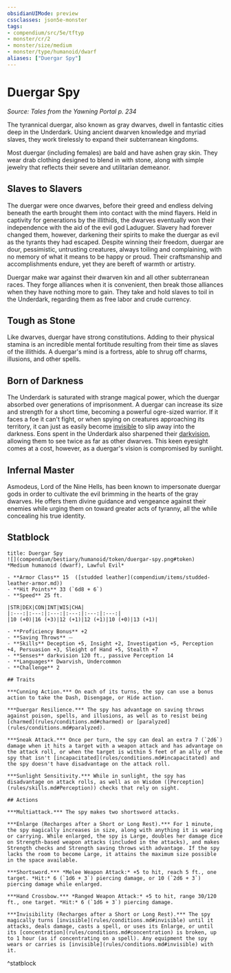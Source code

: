 ```yaml
---
obsidianUIMode: preview
cssclasses: json5e-monster
tags:
- compendium/src/5e/tftyp
- monster/cr/2
- monster/size/medium
- monster/type/humanoid/dwarf
aliases: ["Duergar Spy"]
---
```

# Duergar Spy
*Source: Tales from the Yawning Portal p. 234*  

The tyrannical duergar, also known as gray dwarves, dwell in fantastic cities deep in the Underdark. Using ancient dwarven knowledge and myriad slaves, they work tirelessly to expand their subterranean kingdoms.

Most duergar (including females) are bald and have ashen gray skin. They wear drab clothing designed to blend in with stone, along with simple jewelry that reflects their severe and utilitarian demeanor.

## Slaves to Slavers

The duergar were once dwarves, before their greed and endless delving beneath the earth brought them into contact with the mind flayers. Held in captivity for generations by the illithids, the dwarves eventually won their independence with the aid of the evil god Laduguer. Slavery had forever changed them, however, darkening their spirits to make the duergar as evil as the tyrants they had escaped. Despite winning their freedom, duergar are dour, pessimistic, untrusting creatures, always toiling and complaining, with no memory of what it means to be happy or proud. Their craftsmanship and accomplishments endure, yet they are bereft of warmth or artistry.

Duergar make war against their dwarven kin and all other subterranean races. They forge alliances when it is convenient, then break those alliances when they have nothing more to gain. They take and hold slaves to toil in the Underdark, regarding them as free labor and crude currency.

## Tough as Stone

Like dwarves, duergar have strong constitutions. Adding to their physical stamina is an incredible mental fortitude resulting from their time as slaves of the illithids. A duergar's mind is a fortress, able to shrug off charms, illusions, and other spells.

## Born of Darkness

The Underdark is saturated with strange magical power, which the duergar absorbed over generations of imprisonment. A duergar can increase its size and strength for a short time, becoming a powerful ogre-sized warrior. If it faces a foe it can't fight, or when spying on creatures approaching its territory, it can just as easily become [invisible](_conditions.md#invisible) to slip away into the darkness. Eons spent in the Underdark also sharpened their [darkvision](_senses.md#darkvision), allowing them to see twice as far as other dwarves. This keen eyesight comes at a cost, however, as a duergar's vision is compromised by sunlight.

## Infernal Master

Asmodeus, Lord of the Nine Hells, has been known to impersonate duergar gods in order to cultivate the evil brimming in the hearts of the gray dwarves. He offers them divine guidance and vengeance against their enemies while urging them on toward greater acts of tyranny, all the while concealing his true identity.

## Statblock

```ad-statblock
title: Duergar Spy
![](compendium/bestiary/humanoid/token/duergar-spy.png#token)
*Medium humanoid (dwarf), Lawful Evil*

- **Armor Class** 15  ([studded leather](compendium/items/studded-leather-armor.md))
- **Hit Points** 33 (`6d8 + 6`)
- **Speed** 25 ft.

|STR|DEX|CON|INT|WIS|CHA|
|:---:|:---:|:---:|:---:|:---:|:---:|
|10 (+0)|16 (+3)|12 (+1)|12 (+1)|10 (+0)|13 (+1)|

- **Proficiency Bonus** +2
- **Saving Throws** ⏤
- **Skills** Deception +5, Insight +2, Investigation +5, Perception +4, Persuasion +3, Sleight of Hand +5, Stealth +7
- **Senses** darkvision 120 ft., passive Perception 14
- **Languages** Dwarvish, Undercommon
- **Challenge** 2

## Traits

***Cunning Action.*** On each of its turns, the spy can use a bonus action to take the Dash, Disengage, or Hide action.

***Duergar Resilience.*** The spy has advantage on saving throws against poison, spells, and illusions, as well as to resist being [charmed](rules/conditions.md#charmed) or [paralyzed](rules/conditions.md#paralyzed).

***Sneak Attack.*** Once per turn, the spy can deal an extra 7 (`2d6`) damage when it hits a target with a weapon attack and has advantage on the attack roll, or when the target is within 5 feet of an ally of the spy that isn't [incapacitated](rules/conditions.md#incapacitated) and the spy doesn't have disadvantage on the attack roll.

***Sunlight Sensitivity.*** While in sunlight, the spy has disadvantage on attack rolls, as well as on Wisdom ([Perception](rules/skills.md#Perception)) checks that rely on sight.

## Actions

***Multiattack.*** The spy makes two shortsword attacks.

***Enlarge (Recharges after a Short or Long Rest).*** For 1 minute, the spy magically increases in size, along with anything it is wearing or carrying. While enlarged, the spy is Large, doubles her damage dice on Strength-based weapon attacks (included in the attacks), and makes Strength checks and Strength saving throws with advantage. If the spy lacks the room to become Large, it attains the maximum size possible in the space available.

***Shortsword.*** *Melee Weapon Attack:* +5 to hit, reach 5 ft., one target. *Hit:* 6 (`1d6 + 3`) piercing damage, or 10 (`2d6 + 3`) piercing damage while enlarged.

***Hand Crossbow.*** *Ranged Weapon Attack:* +5 to hit, range 30/120 ft., one target. *Hit:* 6 (`1d6 + 3`) piercing damage.

***Invisibility (Recharges after a Short or Long Rest).*** The spy magically turns [invisible](rules/conditions.md#invisible) until it attacks, deals damage, casts a spell, or uses its Enlarge, or until its [concentration](rules/conditions.md#concentration) is broken, up to 1 hour (as if concentrating on a spell). Any equipment the spy wears or carries is [invisible](rules/conditions.md#invisible) with it.
```
^statblock